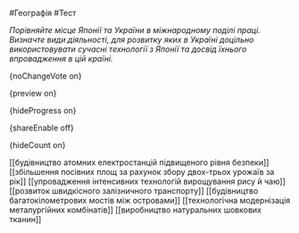 #Географія #Тест

*Порівняйте місце Японії та України в міжнародному поділі праці. Визначте види діяльності, для розвитку яких в Україні доцільно використовувати сучасні технології з Японії та досвід їхнього впровадження в цій країні.*

{noChangeVote on}

{preview on}

{hideProgress on}

{shareEnable off}

{hideCount on}

[[будівництво атомних електростанцій підвищеного рівня безпеки]]
[[збільшення посівних площ за рахунок збору двох-трьох урожаїв за рік]]
[[упровадження інтенсивних технологій вирощування рису й чаю]]
[[розвиток швидкісного залізничного транспорту]]
[[будівництво багатокілометрових мостів між островами]]
[[технологічна модернізація металургійних комбінатів]]
[[виробництво натуральних шовкових тканин]]
